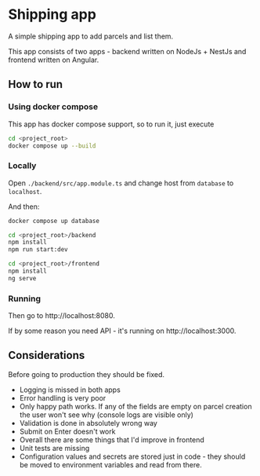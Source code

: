 ﻿# Shipping app

A simple shipping app to add parcels and list them.

This app consists of two apps - backend written on NodeJs + NestJs and frontend written on Angular. 

## How to run

### Using docker compose

This app has docker compose support, so to run it, just execute
```bash
cd <project_root>
docker compose up --build
```

### Locally

Open `./backend/src/app.module.ts` and change host from `database` to `localhost`.

And then:
```bash
docker compose up database
```

```bash
cd <project_root>/backend
npm install
npm run start:dev
```

```bash
cd <project_root>/frontend
npm install
ng serve
```

### Running

Then go to http://localhost:8080.

If by some reason you need API - it's running on http://localhost:3000.

## Considerations

Before going to production they should be fixed.

* Logging is missed in both apps
* Error handling is very poor
* Only happy path works. If any of the fields are empty on parcel creation the user won't see why (console logs are visible only)
* Validation is done in absolutely wrong way
* Submit on Enter doesn't work
* Overall there are some things that I'd improve in frontend
* Unit tests are missing
* Configuration values and secrets are stored just in code - they should be moved to environment variables and read from there.
